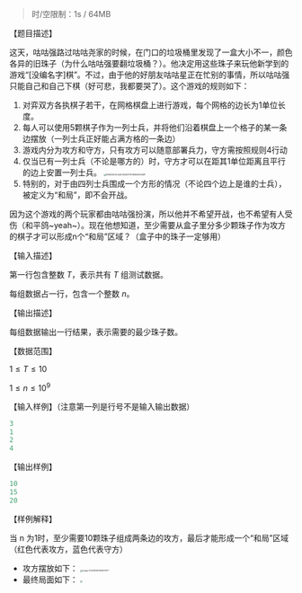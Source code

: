 > 时/空限制：1s / 64MB

【题目描述】

这天，咕咕强路过咕咕尧家的时候，在门口的垃圾桶里发现了一盒大小不一，颜色各异的旧珠子（为什么咕咕强要翻垃圾桶？）。他决定用这些珠子来玩他新学到的游戏“[没编名字]棋”。不过，由于他的好朋友咕咕星正在忙别的事情，所以咕咕强只能自己和自己下棋（好可悲，我都要哭了）。这个游戏的规则如下：

1. 对弈双方各执棋子若干，在网格棋盘上进行游戏，每个网格的边长为1单位长度。
2. 每人可以使用5颗棋子作为一列士兵，并将他们沿着棋盘上一个格子的某一条边摆放（一列士兵正好能占满方格的一条边）
3. 游戏内分为攻方和守方，只有攻方可以随意部署兵力，守方需按照规则4行动
4. 仅当已有一列士兵（不论是哪方的）时，守方才可以在距其1单位距离且平行的边上安置一列士兵。
   <img src="https://s1.vika.cn/space/2022/07/04/83e9b35be708468fa1db78897c9bc929" alt="DA85C9E4C440CEA5DF7E70EB59C0E61F" style="zoom:25%;" />
5. 特别的，对于由四列士兵围成一个方形的情况（不论四个边上是谁的士兵），被定义为“和局”，即不会开战。

因为这个游戏的两个玩家都由咕咕强扮演，所以他并不希望开战，也不希望有人受伤（和平鸽\~yeah\~）。现在他想知道，至少需要从盒子里分多少颗珠子作为攻方的棋子才可以形成n个“和局”区域？（盒子中的珠子一定够用）

【输入描述】

第一行包含整数 $T$，表示共有 $T$ 组测试数据。

每组数据占一行，包含一个整数 $n$。

【输出描述】

每组数据输出一行结果，表示需要的最少珠子数。

【数据范围】

$1 \le T \le 10$

$1 \le n \le 10^9$

【输入样例】（注意第一列是行号不是输入输出数据）

```c++
3
1
2
4
```

【输出样例】

```c++
10
15
20
```

【样例解释】

当 n 为1时，至少需要10颗珠子组成两条边的攻方，最后才能形成一个“和局”区域（红色代表攻方，蓝色代表守方）

- 攻方摆放如下：
  <img src="https://s1.vika.cn/space/2022/07/04/887ec3a863f94bafac9a5db626dc3ce1" alt="image-20220526125603077" style="zoom:25%;" />
- 最终局面如下：
  <img src="https://s1.vika.cn/space/2022/07/04/753fc7c9a7b447f19db504ea6738b2b7" style="zoom:25%;" />





